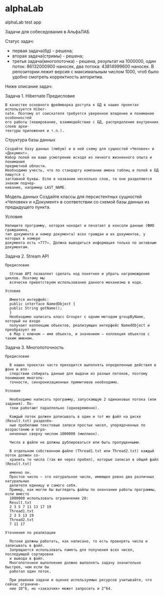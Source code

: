 # alphaLab
alphaLab test app

Задачи для собеседования в АльфаЛАБ

Статус задач: 

- первая задача(бд) - решена;
- вторая задача(стримы) - решена;
- третья задача(многопоточка) - решена, результат на 1000000, один поток: 86132000900 наносек, два потока: 43814999600 наносек. 
  В репозитории лежит версия с максимальным числом 1000, чтоб было удобно смотреть корректность алгоритма.

Ниже описание задач:

Задача 1. Hibernate
  Предисловие

    В качестве основного фреймворка доступа к БД в наших проектах используется Hiber-
    nate. Поэтому от соискателя требуется уверенное владение и понимание особенностей
    его работы (кеширование, взаимодействие с БД, распределение внутренних слоев архи-
    тектуры приложения и т.п.).

  Структура базы данных
  
    Создайте базу данных (любую) и в ней схему для сущностей «Человек» и «Документ».
    Набор полей на ваше усмотрение исходя из личного жизненного опыта и понимания
    предметной области.
    Необходимо учесть, что по стандарту компании имена таблиц и полей в БД пишутся с
    заглавной буквы. Если в названии несколько слов, то они разделяются знаком подчер-
    кивание, например LAST_NAME.

  Модель данных
    Создайте классы для персистентных сущностей «Человек» и «Документ» в соответствии
    со схемой базы данных из предыдущего пункта.
    
  Условие
  
    Напишите программу, которая находит и печатает в консоли данные (ФИО гражданина,
    тип документа и номер документа) всех граждан и их документов, у которых в номере
    документа есть «777». Должна выводиться информация только по активным документам.

  Задача 2. Stream API
  
    Предисловие

      Stream API позволяет сделать код понятнее и убрать нагромождение циклов. Поэтому мы
      всячески приветствуем использование данного механизма в коде.

    Условие

      Имеется интерфейс:
      public interface NamedObject {
      public String getName();
      }
      Необходимо написать класс Grouper с одним методом groupByName, который на входе
      получает коллекцию объектов, реализующих интерфейс NamedObject и преобразует ее
      в Map с ключом – имя объекта, и значением – коллекция объектов с таким именем.

  Задача 3. Многопоточность
  
    Предисловие

      В наших проектах часто приходится выполнять определенные действия в фоне и впо-
      следствии собирать данные для выдачи из разных потоков, поэтому понимание многопо-
      точности, синхронизационных примитивов необходимо.

    Условие

      Необходимо написать программу, запускающую 2 одинаковых потока (или задания). По-
      токи работают параллельно (одновременно).

      Каждый поток должен дописывать в один и тот же файл на диске (Result.txt) разделён-
      ные пробелами текстовые записи простых чисел, упорядоченных по возрастанию и огра-
      ниченных сверху числом 1000000 (миллион).

      Числа в файле не должны дублироваться или быть пропущенными.

      В отдельном собственном файле (Thread1.txt или Thread2.txt) каждый поток должен со-
      хранить те числа (так же через пробел), которые записал в общий файл (Result.txt)

      именно он.
      Простое число — это натуральное число, имеющее ровно два различных натуральных
      делителя единицу и самого себя.
      Пример, как могли бы выглядеть файлы по окончании работы программы, если вместо
      1000000 использовать ограничение 20:
      Result.txt
      2 3 5 7 11 13 17 19
      Thread1.txt
      2 3 5 13 19
      Thread2.txt
      7 11 17

    Уточнения по реализации

      Потоки должны работать, как написано, то есть проверять числа и записывать в файл.
      Запрещается использовать память для получения всех чисел, последующей сортировки
      и вывода в файл.
      Многопоточное выполнение должно выполнять задачу значительно быстрее, чем если бы
      работал один поток.

      При решении задачи и оценке используемых ресурсов учитывайте, что сейчас ограниче-
      ние 10^6, но «заказчик» может запросить и 2^64.
